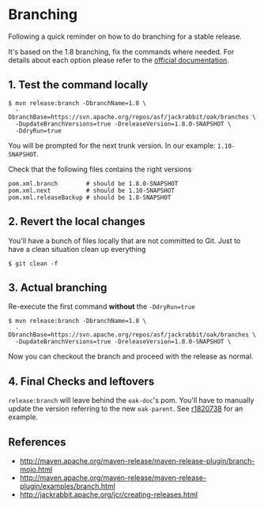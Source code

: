 <!--
   Licensed to the Apache Software Foundation (ASF) under one or more
   contributor license agreements.  See the NOTICE file distributed with
   this work for additional information regarding copyright ownership.
   The ASF licenses this file to You under the Apache License, Version 2.0
   (the "License"); you may not use this file except in compliance with
   the License.  You may obtain a copy of the License at

       http://www.apache.org/licenses/LICENSE-2.0

   Unless required by applicable law or agreed to in writing, software
   distributed under the License is distributed on an "AS IS" BASIS,
   WITHOUT WARRANTIES OR CONDITIONS OF ANY KIND, either express or implied.
   See the License for the specific language governing permissions and
   limitations under the License.
  -->

# Branching

Following a quick reminder on how to do branching for a stable release.

It's based on the 1.8 branching, fix the commands where needed. For
details about each option please refer to the
[official documentation](http://maven.apache.org/maven-release/maven-release-plugin/branch-mojo.html).

## 1. Test the command locally

    $ mvn release:branch -DbranchName=1.8 \
      -DbranchBase=https://svn.apache.org/repos/asf/jackrabbit/oak/branches \
      -DupdateBranchVersions=true -DreleaseVersion=1.8.0-SNAPSHOT \
      -DdryRun=true

You will be prompted for the next trunk version. In our example: `1.10-SNAPSHOT`.

Check that the following files contains the right versions

    pom.xml.branch        # should be 1.8.0-SNAPSHOT
    pom.xml.next          # should be 1.10-SNAPSHOT
    pom.xml.releaseBackup # should be 1.8-SNAPSHOT

## 2. Revert the local changes

You'll have a bunch of files locally that are not committed to Git.
Just to have a clean situation clean up everything

    $ git clean -f

## 3. Actual branching

Re-execute the first command **without** the `-DdryRun=true`

    $ mvn release:branch -DbranchName=1.8 \
      -DbranchBase=https://svn.apache.org/repos/asf/jackrabbit/oak/branches \
      -DupdateBranchVersions=true -DreleaseVersion=1.8.0-SNAPSHOT \

Now you can checkout the branch and proceed with the release as normal.

## 4. Final Checks and leftovers

`release:branch` will leave behind the `oak-doc`'s pom. You'll have to
manually update the version referring to the new `oak-parent`.
See [r1820738](http://svn.apache.org/r1820738) for an example.

## References

- http://maven.apache.org/maven-release/maven-release-plugin/branch-mojo.html
- http://maven.apache.org/maven-release/maven-release-plugin/examples/branch.html
- http://jackrabbit.apache.org/jcr/creating-releases.html
